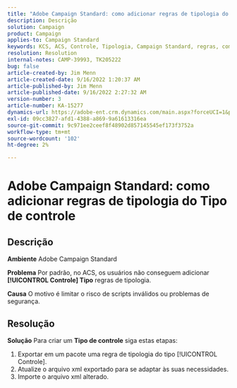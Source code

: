 ```yaml
---
title: "Adobe Campaign Standard: como adicionar regras de tipologia do Tipo de controle"
description: Descrição
solution: Campaign
product: Campaign
applies-to: Campaign Standard
keywords: KCS, ACS, Controle, Tipologia, Campaign Standard, regras, como, adicionar
resolution: Resolution
internal-notes: CAMP-39993, TK205222
bug: false
article-created-by: Jim Menn
article-created-date: 9/16/2022 1:20:37 AM
article-published-by: Jim Menn
article-published-date: 9/16/2022 2:27:32 AM
version-number: 3
article-number: KA-15277
dynamics-url: https://adobe-ent.crm.dynamics.com/main.aspx?forceUCI=1&pagetype=entityrecord&etn=knowledgearticle&id=7b5e60c4-5d35-ed11-9db1-0022480866ad
exl-id: 09cc3827-afd1-4388-a869-9a61613316ea
source-git-commit: 9c971ee2ceef8f48902d857145545ef173f3752a
workflow-type: tm+mt
source-wordcount: '102'
ht-degree: 2%

---
```


# Adobe Campaign Standard: como adicionar regras de tipologia do Tipo de controle

## Descrição


<b>Ambiente</b>
Adobe Campaign Standard

<b>Problema</b>
Por padrão, no ACS, os usuários não conseguem adicionar <b>[!UICONTROL Controle] Tipo</b> regras de tipologia.

<b>Causa</b>
O motivo é limitar o risco de scripts inválidos ou problemas de segurança.


## Resolução


<b>Solução</b>
Para criar um <b>Tipo de controle</b> siga estas etapas:

1. Exportar em um pacote uma regra de tipologia do tipo [!UICONTROL Controle].
2. Atualize o arquivo xml exportado para se adaptar às suas necessidades.
3. Importe o arquivo xml alterado.
